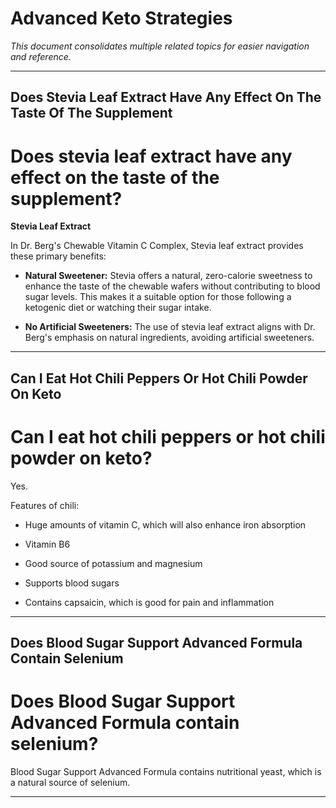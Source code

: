 # Advanced Keto Strategies

*This document consolidates multiple related topics for easier navigation and reference.*

---

## Does Stevia Leaf Extract Have Any Effect On The Taste Of The Supplement

# Does stevia leaf extract have any effect on the taste of the supplement?

**Stevia Leaf Extract** 

In Dr. Berg's Chewable Vitamin C Complex, Stevia leaf extract provides these primary benefits: 

- **Natural Sweetener:** Stevia offers a natural, zero-calorie sweetness to enhance the taste of the chewable wafers without contributing to blood sugar levels. This makes it a suitable option for those following a ketogenic diet or watching their sugar intake.    

- **No Artificial Sweeteners:** The use of stevia leaf extract aligns with Dr. Berg's emphasis on natural ingredients, avoiding artificial sweeteners.

---

## Can I Eat Hot Chili Peppers Or Hot Chili Powder On Keto

# Can I eat hot chili peppers or hot chili powder on keto?

Yes.

Features of chili:

- Huge amounts of vitamin C, which will also enhance iron absorption

- Vitamin B6

- Good source of potassium and magnesium

- Supports blood sugars

- Contains capsaicin, which is good for pain and inflammation

---

## Does Blood Sugar Support Advanced Formula Contain Selenium

# Does Blood Sugar Support Advanced Formula contain selenium?

Blood Sugar Support Advanced Formula contains nutritional yeast, which is a natural source of selenium.

---
